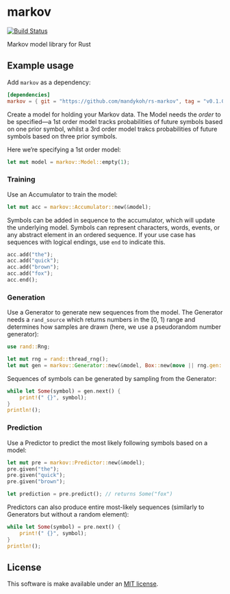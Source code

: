 # markov

[![Build Status](https://travis-ci.org/mandykoh/rs-markov.svg?branch=main)](https://travis-ci.org/mandykoh/markov)

Markov model library for Rust

## Example usage

Add `markov` as a dependency:

```toml
[dependencies]
markov = { git = "https://github.com/mandykoh/rs-markov", tag = "v0.1.0" }
```

Create a model for holding your Markov data. The Model needs the _order_ to be specified—a 1st order model tracks probabilities of future symbols based on one prior symbol, whilst a 3rd order model trakcs probabilities of future symbols based on three prior symbols.

Here we’re specifying a 1st order model:

```rust
let mut model = markov::Model::empty(1);
```

### Training

Use an Accumulator to train the model:

```rust
let mut acc = markov::Accumulator::new(&model);
```

Symbols can be added in sequence to the accumulator, which will update the underlying model. Symbols can represent characters, words, events, or any abstract element in an ordered sequence. If your use case has sequences with logical endings, use `end` to indicate this.

```rust
acc.add("the");
acc.add("quick");
acc.add("brown");
acc.add("fox");
acc.end();
```

### Generation

Use a Generator to generate new sequences from the model. The Generator needs  a `rand_source` which returns numbers in the [0, 1) range and determines how samples are drawn (here, we use a pseudorandom number generator):

```rust
use rand::Rng;

let mut rng = rand::thread_rng();
let mut gen = markov::Generator::new(&model, Box::new(move || rng.gen::<f64>()));
```

Sequences of symbols can be generated by sampling from the Generator:

```rust
while let Some(symbol) = gen.next() {
    print!(" {}", symbol);
}
println!();
```

### Prediction

Use a Predictor to predict the most likely following symbols based on a model:

```rust
let mut pre = markov::Predictor::new(&model);
pre.given("the");
pre.given("quick");
pre.given("brown");

let prediction = pre.predict(); // returns Some("fox")
```

Predictors can also produce entire most-likely sequences (similarly to Generators but without a random element):

```rust
while let Some(symbol) = pre.next() {
    print!(" {}", symbol);
}
println!();
```


## License

This software is make available under an [MIT license](LICENSE).